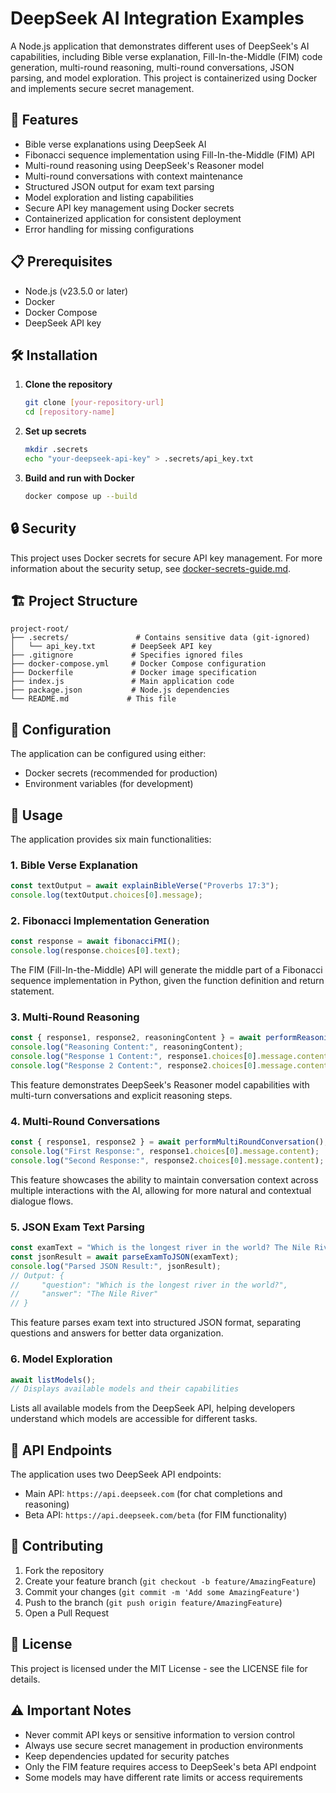 # DeepSeek AI Integration Examples

A Node.js application that demonstrates different uses of DeepSeek's AI capabilities, including Bible verse explanation, Fill-In-the-Middle (FIM) code generation, multi-round reasoning, multi-round conversations, JSON parsing, and model exploration. This project is containerized using Docker and implements secure secret management.

## 🚀 Features

- Bible verse explanations using DeepSeek AI
- Fibonacci sequence implementation using Fill-In-the-Middle (FIM) API
- Multi-round reasoning using DeepSeek's Reasoner model
- Multi-round conversations with context maintenance
- Structured JSON output for exam text parsing
- Model exploration and listing capabilities
- Secure API key management using Docker secrets
- Containerized application for consistent deployment
- Error handling for missing configurations

## 📋 Prerequisites

- Node.js (v23.5.0 or later)
- Docker
- Docker Compose
- DeepSeek API key

## 🛠️ Installation

1. **Clone the repository**
   ```bash
   git clone [your-repository-url]
   cd [repository-name]
   ```

2. **Set up secrets**
   ```bash
   mkdir .secrets
   echo "your-deepseek-api-key" > .secrets/api_key.txt
   ```

3. **Build and run with Docker**
   ```bash
   docker compose up --build
   ```

## 🔒 Security

This project uses Docker secrets for secure API key management. For more information about the security setup, see [docker-secrets-guide.md](docker-secrets-guide.md).

## 🏗️ Project Structure

```
project-root/
├── .secrets/               # Contains sensitive data (git-ignored)
│   └── api_key.txt        # DeepSeek API key
├── .gitignore             # Specifies ignored files
├── docker-compose.yml     # Docker Compose configuration
├── Dockerfile             # Docker image specification
├── index.js               # Main application code
├── package.json           # Node.js dependencies
└── README.md             # This file
```

## 🔧 Configuration

The application can be configured using either:
- Docker secrets (recommended for production)
- Environment variables (for development)

## 🚀 Usage

The application provides six main functionalities:

### 1. Bible Verse Explanation
```javascript
const textOutput = await explainBibleVerse("Proverbs 17:3");
console.log(textOutput.choices[0].message);
```

### 2. Fibonacci Implementation Generation
```javascript
const response = await fibonacciFMI();
console.log(response.choices[0].text);
```

The FIM (Fill-In-the-Middle) API will generate the middle part of a Fibonacci sequence implementation in Python, given the function definition and return statement.

### 3. Multi-Round Reasoning
```javascript
const { response1, response2, reasoningContent } = await performReasoningRounds();
console.log("Reasoning Content:", reasoningContent);
console.log("Response 1 Content:", response1.choices[0].message.content);
console.log("Response 2 Content:", response2.choices[0].message.content);
```

This feature demonstrates DeepSeek's Reasoner model capabilities with multi-turn conversations and explicit reasoning steps.

### 4. Multi-Round Conversations
```javascript
const { response1, response2 } = await performMultiRoundConversation();
console.log("First Response:", response1.choices[0].message.content);
console.log("Second Response:", response2.choices[0].message.content);
```

This feature showcases the ability to maintain conversation context across multiple interactions with the AI, allowing for more natural and contextual dialogue flows.

### 5. JSON Exam Text Parsing
```javascript
const examText = "Which is the longest river in the world? The Nile River.";
const jsonResult = await parseExamToJSON(examText);
console.log("Parsed JSON Result:", jsonResult);
// Output: {
//     "question": "Which is the longest river in the world?",
//     "answer": "The Nile River"
// }
```

This feature parses exam text into structured JSON format, separating questions and answers for better data organization.

### 6. Model Exploration
```javascript
await listModels();
// Displays available models and their capabilities
```

Lists all available models from the DeepSeek API, helping developers understand which models are accessible for different tasks.

## 🔌 API Endpoints

The application uses two DeepSeek API endpoints:
- Main API: `https://api.deepseek.com` (for chat completions and reasoning)
- Beta API: `https://api.deepseek.com/beta` (for FIM functionality)

## 🤝 Contributing

1. Fork the repository
2. Create your feature branch (`git checkout -b feature/AmazingFeature`)
3. Commit your changes (`git commit -m 'Add some AmazingFeature'`)
4. Push to the branch (`git push origin feature/AmazingFeature`)
5. Open a Pull Request

## 📝 License

This project is licensed under the MIT License - see the LICENSE file for details.

## ⚠️ Important Notes

- Never commit API keys or sensitive information to version control
- Always use secure secret management in production environments
- Keep dependencies updated for security patches
- Only the FIM feature requires access to DeepSeek's beta API endpoint
- Some models may have different rate limits or access requirements 